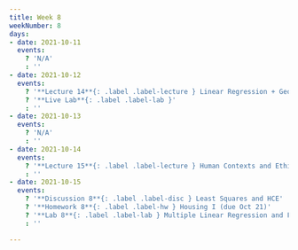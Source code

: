 ```yaml
---
title: Week 8
weekNumber: 8
days:
- date: 2021-10-11
  events:
    ? 'N/A'
    : ''
- date: 2021-10-12
  events:
    ? '**Lecture 14**{: .label .label-lecture } Linear Regression + Geometric Interpretation'
    ? '**Live Lab**{: .label .label-lab }'
    : ''
- date: 2021-10-13
  events:
    ? 'N/A'
    : ''
- date: 2021-10-14
  events:
    ? '**Lecture 15**{: .label .label-lecture } Human Contexts and Ethics'
    : ''
- date: 2021-10-15
  events:
    ? '**Discussion 8**{: .label .label-disc } Least Squares and HCE'
    ? '**Homework 8**{: .label .label-hw } Housing I (due Oct 21)'
    ? '**Lab 8**{: .label .label-lab } Multiple Linear Regression and Feature Engineering (due Oct 19)'
    : ''    

---
```

